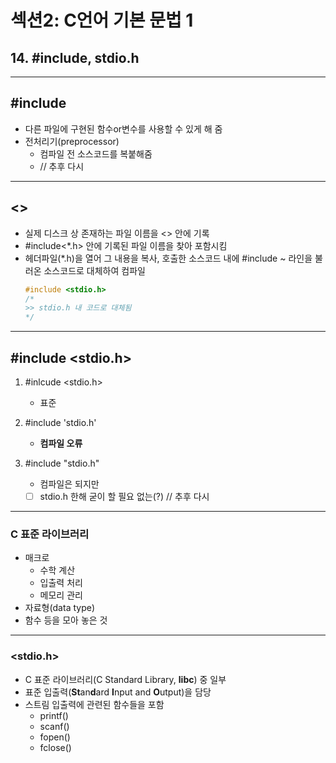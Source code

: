 # 섹션2: C언어 기본 문법 1
## 14. #include, stdio.h
<hr>

## #include
* 다른 파일에 구현된 함수or변수를 사용할 수 있게 해 줌
* 전처리기(preprocessor)
  * 컴파일 전 소스코드를 복붙해줌
  * // 추후 다시
<hr>

## <>
* 실제 디스크 상 존재하는 파일 이름을 <> 안에 기록
* #include<*.h> 안에 기록된 파일 이름을 찾아 포함시킴
* 헤더파일(*.h)을 열어 그 내용을 복사, 호출한 소스코드 내에 #include ~ 라인을 불러온 소스코드로 대체하여 컴파일
    ```C
    #include <stdio.h>
    /* 
    >> stdio.h 내 코드로 대체됨
    */

    ``` 

<hr>

## #include <stdio.h>
1. #inlcude <stdio.h>
   * 표준
2. #include 'stdio.h'
   * **컴파일 오류**

3. #include "stdio.h"
   * 컴파일은 되지만
   * [ ] stdio.h 한해 굳이 할 필요 없는(?) // 추후 다시

<hr>

### C 표준 라이브러리
* 매크로
  * 수학 계산
  * 입출력 처리
  * 메모리 관리
* 자료형(data type)
* 함수
등을 모아 놓은 것

<hr>

### <stdio.h>
* C 표준 라이브러리(C Standard Library, **libc**) 중 일부
* 표준 입출력(**St**an**d**ard **I**nput and **O**utput)을 담당
* 스트림 입출력에 관련된 함수들을 포함
  * printf()
  * scanf()
  * fopen()
  * fclose()
